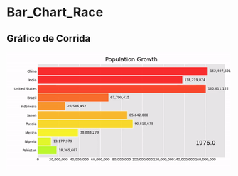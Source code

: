 # Bar_Chart_Race
## Gráfico de Corrida

![Gráfico de Corrida - 1](https://github.com/mathe-alves/Bar_Chart_Race/blob/main/ezgif.com-gif-maker.gif)
